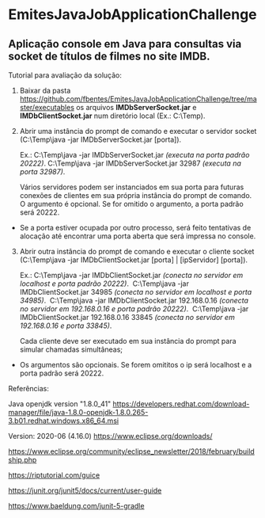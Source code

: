 # EmitesJavaJobApplicationChallenge
## Aplicação console em Java para consultas via socket de títulos de filmes no site IMDB.

Tutorial para avaliação da solução:

1) Baixar da pasta https://github.com/fbentes/EmitesJavaJobApplicationChallenge/tree/master/executables os arquivos **IMDbServerSocket.jar** e **IMDbClientSocket.jar** num diretório local (Ex.: C:\Temp).

2) Abrir uma instância do prompt de comando e executar o servidor socket (C:\Temp\java -jar IMDbServerSocket.jar [porta]). 

   Ex.: C:\Temp\java -jar IMDbServerSocket.jar  *(executa na porta padrão 20222)*.
        C:\Temp\java -jar IMDbServerSocket.jar 32987 *(executa na porta 32987)*.
        
   Vários servidores podem ser instanciados em sua porta para futuras conexões de clientes em sua própria instância do prompt de comando.
   O argumento é opcional. Se for omitido o argumento, a porta padrão será 20222.    

*    Se a porta estiver ocupada por outro processo, será feito tentativas de alocação até encontrar uma porta aberta que será impressa no console.

3) Abrir outra instância do prompt de comando e executar o cliente socket (C:\Temp\java -jar IMDbClientSocket.jar [porta] | [ipServidor] [porta]). 

   Ex.: C:\Temp\java -jar IMDbClientSocket.jar  *(conecta no servidor em localhost e porta padrão 20222)*.&nbsp;
        C:\Temp\java -jar IMDbClientSocket.jar 34985 *(conecta no servidor em localhost e porta 34985)*.&nbsp;
        C:\Temp\java -jar IMDbClientSocket.jar 192.168.0.16 *(conecta no servidor em 192.168.0.16 e porta padrão 20222)*.&nbsp;
        C:\Temp\java -jar IMDbClientSocket.jar 192.168.0.16 33845 *(conecta no servidor em 192.168.0.16 e porta 33845)*.
        
   Cada cliente deve ser executado em sua instância do prompt para simular chamadas simultâneas;

*    Os argumentos são opcionais. Se forem omititos o ip será localhost e a porta padrão será 20222.
   

Referências:

Java openjdk version "1.8.0_41"
https://developers.redhat.com/download-manager/file/java-1.8.0-openjdk-1.8.0.265-3.b01.redhat.windows.x86_64.msi

Version: 2020-06 (4.16.0)
https://www.eclipse.org/downloads/  

https://www.eclipse.org/community/eclipse_newsletter/2018/february/buildship.php

https://riptutorial.com/guice

https://junit.org/junit5/docs/current/user-guide

https://www.baeldung.com/junit-5-gradle
